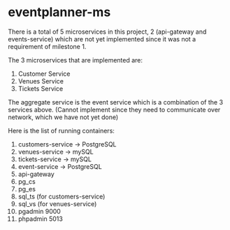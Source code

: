 # eventplanner-ms

There is a total of 5 microservices in this project, 2 (api-gateway and events-service) which are not yet implemented since
it was not a requirement of milestone 1.

The 3 microservices that are implemented are:
1. Customer Service
2. Venues Service
3. Tickets Service

The aggregate service is the event service which is a combination of the 3 services above. (Cannot implement since they need to communicate over network, which we have not yet done)

Here is the list of running containers:
1. customers-service -> PostgreSQL
2. venues-service -> mySQL
3. tickets-service -> mySQL
4. event-service -> PostgreSQL
5. api-gateway
6. pg_cs
7. pg_es
8. sql_ts (for customers-service)
9. sql_vs (for venues-service)
10. pgadmin 9000
11. phpadmin 5013